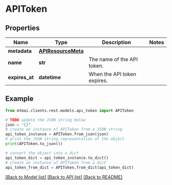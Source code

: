 # APIToken


## Properties

Name | Type | Description | Notes
------------ | ------------- | ------------- | -------------
**metadata** | [**APIResourceMeta**](APIResourceMeta.md) |  | 
**name** | **str** | The name of the API token. | 
**expires_at** | **datetime** | When the API token expires. | 

## Example

```python
from mtmai.clients.rest.models.api_token import APIToken

# TODO update the JSON string below
json = "{}"
# create an instance of APIToken from a JSON string
api_token_instance = APIToken.from_json(json)
# print the JSON string representation of the object
print(APIToken.to_json())

# convert the object into a dict
api_token_dict = api_token_instance.to_dict()
# create an instance of APIToken from a dict
api_token_from_dict = APIToken.from_dict(api_token_dict)
```
[[Back to Model list]](../README.md#documentation-for-models) [[Back to API list]](../README.md#documentation-for-api-endpoints) [[Back to README]](../README.md)


